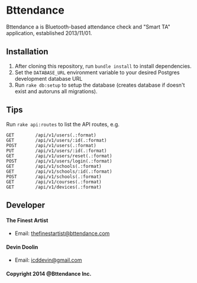 Bttendance
=================
Bttendance a is Bluetooth-based attendance check and "Smart TA" application, established 2013/11/01.

## Installation

1. After cloning this repository, run ```bundle install``` to install dependencies.
2. Set the ```DATABASE_URL``` environment variable to your desired Postgres development database URL
3. Run ```rake db:setup``` to setup the database (creates database if doesn't exist and autoruns all migrations).

## Tips

Run ```rake api:routes``` to list the API routes, e.g.
```
GET        /api/v1/users(.:format)
GET        /api/v1/users/:id(.:format)
POST       /api/v1/users(.:format)
PUT        /api/v1/users/:id(.:format)
GET        /api/v1/users/reset(.:format)
POST       /api/v1/users/login(.:format)
GET        /api/v1/schools(.:format)
GET        /api/v1/schools/:id(.:format)
POST       /api/v1/schools(.:format)
GET        /api/v1/courses(.:format)
GET        /api/v1/devices(.:format)
```

## Developer

#### The Finest Artist
- Email: thefinestartist@bttendance.com

#### Devin Doolin
- Email: icddevin@gmail.com

#### Copyright 2014 @Bttendance Inc.
